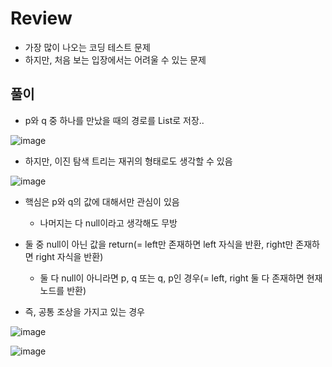 # Review
- 가장 많이 나오는 코딩 테스트 문제
- 하지만, 처음 보는 입장에서는 어려울 수 있는 문제

## 풀이
- p와 q 중 하나를 만났을 때의 경로를 List로 저장..

![image](https://github.com/eunbileeme/algorithm/assets/103405457/01fbb499-51fb-4e3c-89ba-cff13e3a5f7d)

- 하지만, 이진 탐색 트리는 재귀의 형태로도 생각할 수 있음

![image](https://github.com/eunbileeme/algorithm/assets/103405457/c94c71de-7e66-43da-a91a-374e71288fcd)

- 핵심은 p와 q의 값에 대해서만 관심이 있음
  - 나머지는 다 null이라고 생각해도 무방

- 둘 중 null이 아닌 값을 return(= left만 존재하면 left 자식을 반환, right만 존재하면 right 자식을 반환)
  - 둘 다 null이 아니라면 p, q 또는 q, p인 경우(= left, right 둘 다 존재하면 현재 노드를 반환)
- 즉, 공통 조상을 가지고 있는 경우

![image](https://github.com/eunbileeme/algorithm/assets/103405457/02a3d7a7-026f-4110-a70c-d1d1e17afab3)

![image](https://github.com/eunbileeme/algorithm/assets/103405457/29b2404d-c7e3-4f87-9e0a-f62eaf4cdd9e)


